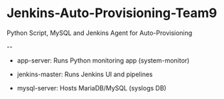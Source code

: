 # Jenkins-Auto-Provisioning-Team9
Python Script, MySQL and Jenkins Agent for Auto-Provisioning

-- 
- app-server: Runs Python monitoring app (system-monitor)

- jenkins-master: Runs Jenkins UI and pipelines

- mysql-server: Hosts MariaDB/MySQL (syslogs DB)


